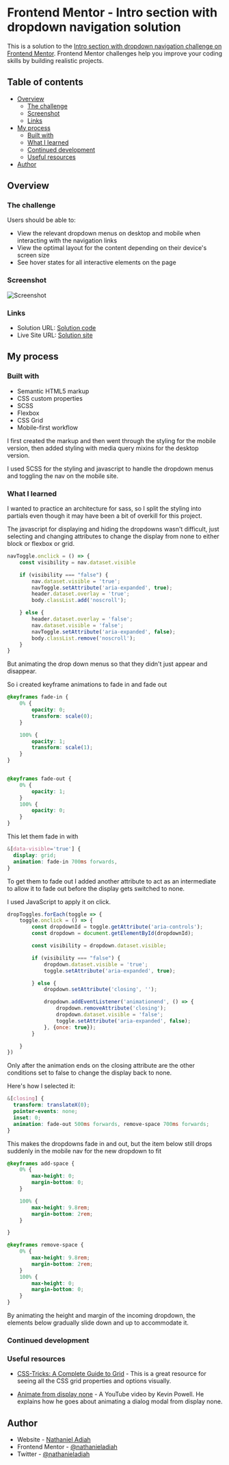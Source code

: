 # Frontend Mentor - Intro section with dropdown navigation solution

This is a solution to the [Intro section with dropdown navigation challenge on Frontend Mentor](https://www.frontendmentor.io/challenges/intro-section-with-dropdown-navigation-ryaPetHE5). Frontend Mentor challenges help you improve your coding skills by building realistic projects. 

## Table of contents

- [Overview](#overview)
  - [The challenge](#the-challenge)
  - [Screenshot](#screenshot)
  - [Links](#links)
- [My process](#my-process)
  - [Built with](#built-with)
  - [What I learned](#what-i-learned)
  - [Continued development](#continued-development)
  - [Useful resources](#useful-resources)
- [Author](#author)


## Overview

### The challenge

Users should be able to:

- View the relevant dropdown menus on desktop and mobile when interacting with the navigation links
- View the optimal layout for the content depending on their device's screen size
- See hover states for all interactive elements on the page

### Screenshot

![Screenshot](./screenshot.png)


### Links

- Solution URL: [Solution code](https://github.com/nathanieladiah/intro-section)
- Live Site URL: [Solution site](https://nathanieladiah.github.io/intro-section)

## My process

### Built with

- Semantic HTML5 markup
- CSS custom properties
- SCSS
- Flexbox
- CSS Grid
- Mobile-first workflow

I first created the markup and then went through the styling for the mobile version, then added styling with media query mixins for the
desktop version.

I used SCSS for the styling and javascript to handle the dropdown menus and toggling the nav on the mobile site.


### What I learned

I wanted to practice an architecture for sass, so I split the styling into partials even though it may have been
a bit of overkill for this project.

The javascript for displaying and hiding the dropdowns wasn't difficult, just selecting and changing attributes to
change the display from none to either block or flexbox or grid.

```js
navToggle.onclick = () => {
	const visibility = nav.dataset.visible

	if (visibility === "false") {
		nav.dataset.visible = 'true';
		navToggle.setAttribute('aria-expanded', true);
		header.dataset.overlay = 'true';
		body.classList.add('noscroll');

	} else {
		header.dataset.overlay = 'false';
		nav.dataset.visible = 'false';
		navToggle.setAttribute('aria-expanded', false);
		body.classList.remove('noscroll');
	}
}
```

But animating the drop down menus so that they didn't just appear and disappear.

So i created keyframe animations to fade in and fade out

```scss
@keyframes fade-in {
	0% {
		opacity: 0;
		transform: scale(0);
	}

	100% {
		opacity: 1;
		transform: scale(1);
	}
}


@keyframes fade-out {
	0% {
		opacity: 1;
	}
	100% {
		opacity: 0;
	}
}
```

This let them fade in with

```scss
&[data-visible='true'] {
  display: grid;
  animation: fade-in 700ms forwards,
}
```

To get them to fade out I added another attribute to act as an intermediate to allow it to fade out before the display gets switched to none.

I used JavaScript to apply it on click.

```js
dropToggles.forEach(toggle => {
	toggle.onclick = () => {
		const dropdownId = toggle.getAttribute('aria-controls');
		const dropdown = document.getElementById(dropdownId);

		const visibility = dropdown.dataset.visible;

		if (visibility === "false") {
			dropdown.dataset.visible = 'true';
			toggle.setAttribute('aria-expanded', true);

		} else {
			dropdown.setAttribute('closing', '');

			dropdown.addEventListener('animationend', () => {
				dropdown.removeAttribute('closing');
				dropdown.dataset.visible = 'false';
				toggle.setAttribute('aria-expanded', false);
			}, {once: true});
		}

	}
})
```

Only after the animation ends on the closing attribute are the other conditions set to false to change the display back to none.

Here's how I selected it:

```scss
&[closing] {
  transform: translateX(0);
  pointer-events: none;
  inset: 0;
  animation: fade-out 500ms forwards, remove-space 700ms forwards;
}
```

This makes the dropdowns fade in and out, but the item below still drops suddenly in the mobile nav for the new dropdown to fit

```scss
@keyframes add-space {
	0% {
		max-height: 0;
		margin-bottom: 0;
	}

	100% {
		max-height: 9.8rem;
		margin-bottom: 2rem;
	}

}

@keyframes remove-space {
	0% {
		max-height: 9.8rem;
		margin-bottom: 2rem;
	}
	100% {
		max-height: 0;
		margin-bottom: 0;
	}
}
```

By animating the height and margin of the incoming dropdown, the elements below gradually slide down and up to accommodate it.

### Continued development


### Useful resources

- [CSS-Tricks: A Complete Guide to Grid](https://css-tricks.com/snippets/css/complete-guide-grid/) - 
This is a great resource for seeing all the CSS grid properties and options visually.

- [Animate from display none](https://www.youtube.com/watch?v=4prVdA7_6u0) - A YouTube video by Kevin Powell. He explains how he goes about animating a dialog modal from display none.



## Author

- Website - [Nathaniel Adiah](https://nathanieladiah.github.io)
- Frontend Mentor - [@nathanieladiah](https://www.frontendmentor.io/profile/nathanieladiah)
- Twitter - [@nathanieladiah](https://www.twitter.com/nathanieladiah)
